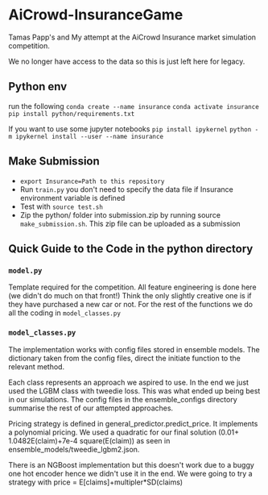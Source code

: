 # AiCrowd-InsuranceGame

Tamas Papp's and My attempt at the AiCrowd Insurance market simulation competition.

We no longer have access to the data so this is just left here for legacy.

## Python env

run the following
`conda create --name insurance`
`conda activate insurance`
`pip install python/requirements.txt`

If you want to use some jupyter notebooks 
`pip install ipykernel`
`python -m ipykernel install --user --name insurance`


## Make Submission

- `export Insurance=Path to this repository`
- Run `train.py` you don't need to specify the data file if Insurance environment variable is defined
- Test with `source test.sh`
- Zip the python/ folder into submission.zip by running source `make_submission.sh`. This zip file can be uploaded as a submission


## Quick Guide to the Code in the python directory

### `model.py` 

Template required for the competition. All feature engineering is done here (we didn't do much on that front!)
Think the only slightly creative one is if they have purchased a new car or not.
For the rest of the functions we do all the coding in `model_classes.py`

### `model_classes.py`

The implementation works with config files stored in ensemble models. The dictionary taken from the config files, direct the initiate function to the relevant method.

Each class represents an approach we aspired to use. In the end we just used the LGBM class with tweedie loss. This was what ended up being best in our simulations. The config files in the ensemble_configs directory summarise the rest of our attempted approaches.

Pricing strategy is defined in general_predictor.predict_price. It implements a polynomial pricing. We used a quadratic for our final solution (0.01+ 1.0482E(claim)+7e-4 square(E(claim)) as seen in ensemble_models/tweedie_lgbm2.json.

There is an NGBoost implementation but this doesn't work due to a buggy one hot encoder hence we didn't use it in the end.
We were going to try a strategy with price = E[claims]+multipler*SD(claims)

